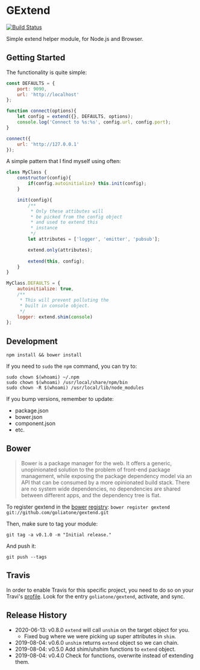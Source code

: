 # GExtend

[![Build Status](https://secure.travis-ci.org/goliatone/gextend.png)](http://travis-ci.org/goliatone/gextend)

Simple extend helper module, for Node.js and Browser.

## Getting Started

The functionality is quite simple:

```js
const DEFAULTS = {
    port: 9090,
    url: 'http://localhost'
};

function connect(options){
    let config = extend({}, DEFAULTS, options);
    console.log('Connect to %s:%s', config.url, config.port);
}

connect({
    url: 'http://127.0.0.1'
});
```

A simple pattern that I find myself using often:


```js
class MyClass {
    constructor(config){
        if(config.autoinitialize) this.init(config);
    }

    init(config){
        /**
         * Only these attibutes will
         * be picked from the config object
         * and used to extend this
         * instance
         */ 
        let attributes = ['logger', 'emitter', 'pubsub'];

        extend.only(attributes);
 
        extend(this, config);
    }
}

MyClass.DEFAULTS = {
    autoinitialize: true,
    /**
     * This will prevent polluting the
     * built in console object.
     */
    logger: extend.shim(console)
};
```

## Development
`npm install && bower install`

If you need to `sudo` the `npm` command, you can try to:

```terminal
sudo chown $(whoami) ~/.npm
sudo chown $(whoami) /usr/local/share/npm/bin
sudo chown -R $(whoami) /usr/local/lib/node_modules
```

If you bump versions, remember to update:
- package.json
- bower.json
- component.json
- etc.


## Bower
>Bower is a package manager for the web. It offers a generic, unopinionated solution to the problem of front-end package management, while exposing the package dependency model via an API that can be consumed by a more opinionated build stack. There are no system wide dependencies, no dependencies are shared between different apps, and the dependency tree is flat.

To register gextend in the [bower](http://bower.io/) [registry](http://sindresorhus.com/bower-components/):
`bower register gextend git://github.com/goliatone/gextend.git`

Then, make sure to tag your module:

`git tag -a v0.1.0 -m "Initial release."`

And push it:

`git push --tags`


## Travis
In order to enable Travis for this specific project, you need to do so on your Travi's [profile](https://travis-ci.org/profile). Look for the entry `goliatone/gextend`, activate, and sync.


## Release History
* 2020-06-13: v0.8.0 `extend` will call `unshim` on the target object for you.
    * Fixed bug where we were picking up super attributes in `shim`.
* 2019-08-04: v0.6.0 `unshim` returns `extend` object so we can chain.
* 2019-08-04: v0.5.0 Add shim/uhshim functions to `extend` object.
* 2019-08-04: v0.4.0 Check for functions, overwrite instead of extending them.
